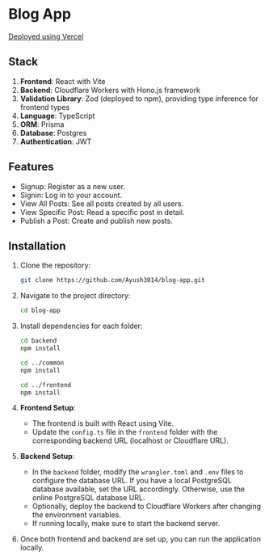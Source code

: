 
# Blog App
[Deployed using Vercel](https://blog-app-ayush-3014.vercel.app/signup)

## Stack

1. **Frontend**: React with Vite  
2. **Backend**: Cloudflare Workers with Hono.js framework
3. **Validation Library**: Zod (deployed to npm), providing type inference for frontend types
4. **Language**: TypeScript
5. **ORM**: Prisma
6. **Database**: Postgres
7. **Authentication**: JWT

## Features

- Signup: Register as a new user.
- Signin: Log in to your account.
- View All Posts: See all posts created by all users.
- View Specific Post: Read a specific post in detail.
- Publish a Post: Create and publish new posts.

## Installation

1. Clone the repository:
   ```bash
   git clone https://github.com/Ayush3014/blog-app.git
   ```

2. Navigate to the project directory:
   ```bash
   cd blog-app
   ```

3. Install dependencies for each folder:
   ```bash
   cd backend
   npm install

   cd ../common
   npm install

   cd ../frontend
   npm install
   ```

4. **Frontend Setup**:
   - The frontend is built with React using Vite.
   - Update the `config.ts` file in the `frontend` folder with the corresponding backend URL (localhost or Cloudflare URL).

5. **Backend Setup**:
   - In the `backend` folder, modify the `wrangler.toml` and `.env` files to configure the database URL. If you have a local PostgreSQL database available, set the URL accordingly. Otherwise, use the online PostgreSQL database URL.
   - Optionally, deploy the backend to Cloudflare Workers after changing the environment variables.
   - If running locally, make sure to start the backend server.

6. Once both frontend and backend are set up, you can run the application locally.


